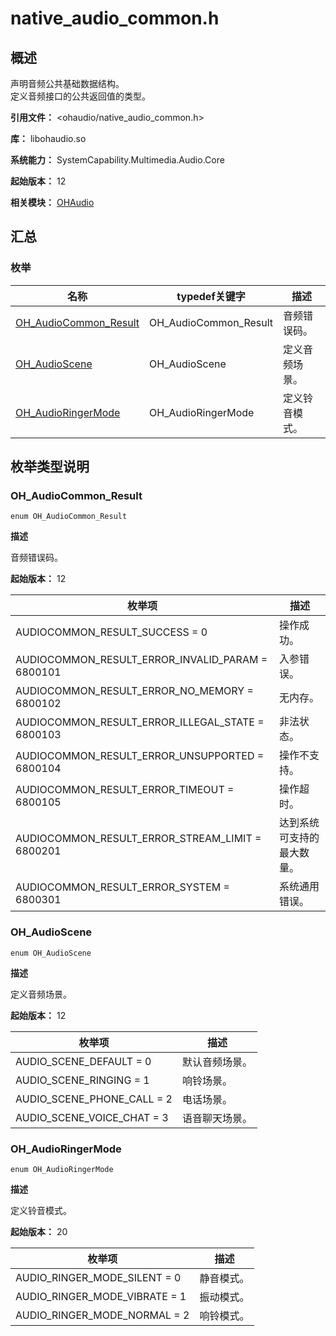 # native_audio_common.h
<!--Kit: Audio Kit-->
<!--Subsystem: Multimedia-->
<!--Owner: @songshenke-->
<!--Designer: @caixuejiang; @hao-liangfei; @zhanganxiang-->
<!--Tester: @Filger-->
<!--Adviser: @zengyawen-->

## 概述

声明音频公共基础数据结构。<br> 定义音频接口的公共返回值的类型。

**引用文件：** <ohaudio/native_audio_common.h>

**库：** libohaudio.so

**系统能力：** SystemCapability.Multimedia.Audio.Core

**起始版本：** 12

**相关模块：** [OHAudio](capi-ohaudio.md)

## 汇总

### 枚举

| 名称 | typedef关键字 | 描述 |
| -- | -- | -- |
| [OH_AudioCommon_Result](#oh_audiocommon_result) | OH_AudioCommon_Result | 音频错误码。 |
| [OH_AudioScene](#oh_audioscene) | OH_AudioScene | 定义音频场景。 |
| [OH_AudioRingerMode](#oh_audioringermode) | OH_AudioRingerMode | 定义铃音模式。 |

## 枚举类型说明

### OH_AudioCommon_Result

```
enum OH_AudioCommon_Result
```

**描述**

音频错误码。

**起始版本：** 12

| 枚举项 | 描述 |
| -- | -- |
| AUDIOCOMMON_RESULT_SUCCESS = 0 | 操作成功。 |
| AUDIOCOMMON_RESULT_ERROR_INVALID_PARAM = 6800101 | 入参错误。 |
| AUDIOCOMMON_RESULT_ERROR_NO_MEMORY = 6800102 | 无内存。 |
| AUDIOCOMMON_RESULT_ERROR_ILLEGAL_STATE = 6800103 | 非法状态。 |
| AUDIOCOMMON_RESULT_ERROR_UNSUPPORTED = 6800104 | 操作不支持。 |
| AUDIOCOMMON_RESULT_ERROR_TIMEOUT = 6800105 | 操作超时。 |
| AUDIOCOMMON_RESULT_ERROR_STREAM_LIMIT = 6800201 | 达到系统可支持的最大数量。 |
| AUDIOCOMMON_RESULT_ERROR_SYSTEM = 6800301 | 系统通用错误。 |

### OH_AudioScene

```
enum OH_AudioScene
```

**描述**

定义音频场景。

**起始版本：** 12

| 枚举项 | 描述 |
| -- | -- |
| AUDIO_SCENE_DEFAULT = 0 | 默认音频场景。 |
| AUDIO_SCENE_RINGING = 1 | 响铃场景。 |
| AUDIO_SCENE_PHONE_CALL = 2 | 电话场景。 |
| AUDIO_SCENE_VOICE_CHAT = 3 | 语音聊天场景。 |

### OH_AudioRingerMode

```
enum OH_AudioRingerMode
```

**描述**

定义铃音模式。

**起始版本：** 20

| 枚举项 | 描述 |
| -- | -- |
| AUDIO_RINGER_MODE_SILENT = 0 | 静音模式。 |
| AUDIO_RINGER_MODE_VIBRATE = 1 | 振动模式。 |
| AUDIO_RINGER_MODE_NORMAL = 2 | 响铃模式。 |


